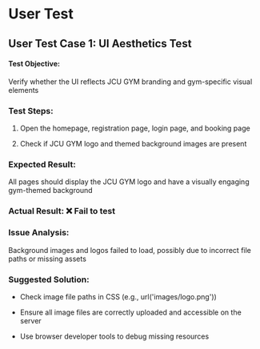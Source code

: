 # User Test

## User Test Case 1: UI Aesthetics Test
#### Test Objective: 
Verify whether the UI reflects JCU GYM branding and gym-specific visual elements

### Test Steps:

1. Open the homepage, registration page, login page, and booking page

2. Check if JCU GYM logo and themed background images are present

### Expected Result: 
All pages should display the JCU GYM logo and have a visually engaging gym-themed background

### Actual Result: ❌ Fail to test

### Issue Analysis: 
Background images and logos failed to load, possibly due to incorrect file paths or missing assets

### Suggested Solution:

- Check image file paths in CSS (e.g., url('images/logo.png'))

- Ensure all image files are correctly uploaded and accessible on the server

- Use browser developer tools to debug missing resources
